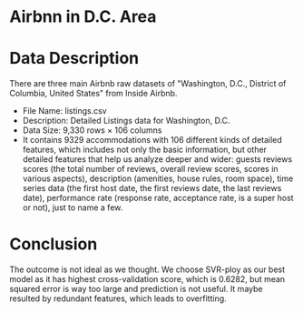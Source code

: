 # Airbnn in D.C. Area
# Data Description

There are three main Airbnb raw datasets of "Washington, D.C., District of Columbia, United States" from Inside Airbnb.

* File Name: listings.csv
* Description: Detailed Listings data for Washington, D.C.
* Data Size: 9,330 rows × 106 columns
* It contains 9329 accommodations with 106 different kinds of detailed features, which includes not only the basic information, but other detailed features that help us analyze deeper and wider: guests reviews scores (the total number of reviews, overall review scores, scores in various aspects), description (amenities, house rules, room space), time series data (the first host date, the first reviews date, the last reviews date), performance rate (response rate, acceptance rate, is a super host or not), just to name a few.

# Conclusion
The outcome is not ideal as we thought. We choose SVR-ploy as our best model as it has highest cross-validation score, which is 0.6282, but mean squared error is way too large and prediction is not useful. It maybe resulted by redundant features, which leads to overfitting.
